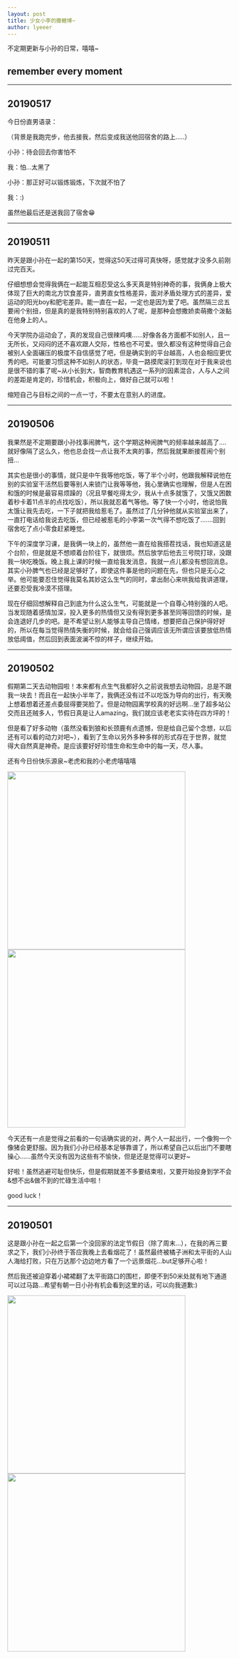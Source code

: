 ```yaml
---
layout: post
title: 少女小李的撒糖博~
author: lyeeer
---
```


不定期更新与小孙的日常，嘻嘻~

## remember every moment

---------------------

## 20190517

今日份直男语录：

（背景是我跑完步，他去接我，然后变成我送他回宿舍的路上.....）

小孙：待会回去你害怕不

我：怕...太黑了

小孙：那正好可以锻炼锻炼，下次就不怕了

我：:)

虽然他最后还是送我回了宿舍😁

------------------

## 20190511

昨天是跟小孙在一起的第150天，觉得这50天过得可真快呀，感觉就才没多久前刚过完百天。

仔细想想会觉得我俩在一起能互相忍受这么多天真是特别神奇的事，我俩身上极大体现了巨大的南北方饮食差异，直男直女性格差异，面对矛盾处理方式的差异，爱运动的阳光boy和肥宅差异。能一直在一起，一定也是因为爱了吧。虽然隔三岔五要闹个别扭，但是真的是我特别特别喜欢的人了呢，是那种会想撒娇卖萌撒个泼黏在他身上的人。

今天学院办运动会了，真的发现自己很辣鸡噢......好像各各方面都不如别人，且一无所长，又闷闷的还不喜欢跟人交际，性格也不可爱。很久都没有这种觉得自己会被别人全面碾压的极度不自信感觉了吧，但是确实到的平台越高，人也会相应更优秀的吧。可能要习惯这种不如别人的状态，毕竟一路摸爬滚打到现在对于我来说也是很不错的事了呢~从小长到大，智商教育机遇这一系列的因素混合，人与人之间的差距是肯定的，珍惜机会，积极向上，做好自己就可以啦！

缩短自己与目标之间的一点一寸，不要太在意别人的进度。

--------------------

## 20190506

我果然是不定期要跟小孙找事闹脾气，这个学期这种闹脾气的频率越来越高了....就好像隔了这么久，他也总会找一点让我不太爽的事，然后我就果断接茬闹个别扭...

其实也是很小的事情，就只是中午我等他吃饭，等了半个小时，他跟我解释说他在别的实验室干活然后要等别人来锁门让我等等他，我心里确实也理解，但是人在困和饿的时候是最容易烦躁的（况且早餐吃得太少，我从十点多就饿了，又饿又困数着秒卡着11点半的点找吃饭），所以我就忍着气等他。等了快一个小时，他说怕我太饿让我先去吃，一下子就把我给惹毛了。虽然过了几分钟他就从实验室出来了，一直打电话给我说去吃饭，但已经被惹毛的小李第一次气得不想吃饭了.......回到宿舍吃了点小零食赶紧睡觉。

下午的深度学习课，是我俩一块上的，虽然他一直在给我搭茬找话，我也知道这是个台阶，但是就是不想顺着台阶往下，就很烦。然后放学后他去三号院打球，没跟我一块吃晚饭。晚上我上课的时候一直给我发消息，我就一点儿都没有想回消息。其实小孙脾气也已经是足够好了，即使这件事是他的问题在先，但也只是无心之举。他可能要忍住觉得我莫名其妙这么生气的同时，拿出耐心来哄我给我讲道理，还要忍受我冷漠不搭理。

现在仔细回想解释自己到底为什么这么生气，可能就是一个自尊心特别强的人吧。当发现随着感情加深，投入更多的热情但又没有得到更多甚至同等回馈的时候，是会连退好几步的吧。是不希望让别人能够主导自己情绪，想要把自己保护得好好的，所以在每当觉得热情失衡的时候，就会给自己强调应该无所谓应该要放低热情放低阈值，然后回到表面波澜不惊的样子，继续开始。

-----------------------------

## 20190502

假期第二天去动物园啦！本来都有点生气我都好久之前说我想去动物园，总是不跟我一块去！而且在一起快小半年了，我俩还没有过不以吃饭为导向的出行，有天晚上想着想着还差点委屈得要哭脸了。但是动物园离学校真的好远啊...坐了超多站公交而且还贼多人，节假日真是让人amazing，我们就应该老老实实待在四方坪的！

但是看了好多动物（虽然没看到狼和长颈鹿有点遗憾，但是给自己留个念想，以后还有可以看的动力对吧~），看到了生命以另外多种多样的形式存在于世界，就觉得大自然真是神奇。是应该要好好珍惜生命和生命中的每一天，尽人事。

还有今日份快乐源泉~老虎和我的小老虎嘻嘻嘻

<img src="{{ site.baseurl }}/images/181211-002.jpg" style="width: 400px;"/>

<img src="{{ site.baseurl }}/images/181211-003.jpg" style="width: 400px;"/>

今天还有一点是觉得之前看的一句话确实说的对，两个人一起出行，一个像狗一个像猪会更舒服。因为我们小孙已经基本足够靠谱了，所以希望自己以后出门不要瞎操心......虽然今天没有因为这些有不愉快，但是还是觉得可以更好~

好啦！虽然逃避可耻但快乐，但是假期就差不多要结束啦，又要开始投身到学不会&想不出&做不到的忙碌生活中啦！

good luck！

----------------------------

## 20190501

这是跟小孙在一起之后第一个没回家的法定节假日（除了周末...），在我的再三要求之下，我们小孙终于答应我晚上去看烟花了！虽然最终被橘子洲和太平街的人山人海给打败，只在万达那个边边地方看了一个远景烟花...but足够开心啦！

然后我还被迫穿着小裙裙翻了太平街路口的围栏，即便不到50米处就有地下通道可以过马路...希望有朝一日小孙有机会看到这里的话，可以向我道歉:)

<img src="{{ site.baseurl }}/images/181211-004.jpg" style="width: 400px;"/>

<img src="{{ site.baseurl }}/images/181211-001.jpg" style="width: 400px;"/>